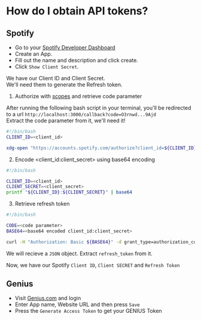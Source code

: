# How do I obtain API tokens?

## Spotify
- Go to your [Spotify Developer Dashboard](https://developer.spotify.com/dashboard)
- Create an App.
- Fill out the name and description and click create.
- Click `Show Client Secret`.


We have our Client ID and Client Secret.\
We'll need them to generate the Refresh token.


1. Authorize with [scopes](https://developer.spotify.com/documentation/web-api/concepts/authorization#list-of-scopes) and retrieve code parameter

After running the following bash script in your terminal, you'll be redirected to a url `http://localhost:3000/callback?code=O3rnwd...9Ajd` \
Extract the code parameter from it, we'll need it!

```bash
#!/bin/bash
CLIENT_ID=<client_id>

xdg-open "https://accounts.spotify.com/authorize?client_id=${CLIENT_ID}&response_type=code&redirect_uri=http%3A%2F%2Flocalhost:3000&scope=user-read-currently-playing"
```


2. Encode <client_id:client_secret> using base64 encoding

```bash
#!/bin/bash

CLIENT_ID=<client_id>
CLIENT_SECRET=<client_secret>
printf "${CLIENT_ID}:${CLIENT_SECRET}" | base64
```
3. Retrieve refresh token

```bash
#!/bin/bash

CODE=<code parameter>
BASE64=<base64 encoded client_id:client_secret> 

curl -H "Authorization: Basic ${BASE64}" -d grant_type=authorization_code -d code=${CODE} -d redirect_uri=http%3A%2F%2Flocalhost:3000 https://accounts.spotify.com/api/token

```
We will recieve a `JSON` object. Extract `refresh_token` from it.

Now, we have our Spotify `Client ID`, `Client SECRET` and `Refresh Token`

## Genius

- Visit [Genius.com](https://genius.com/api-clients/new) and login
- Enter App name, Website URL and then press `Save`
- Press the `Generate Access Token` to get your GENIUS Token

